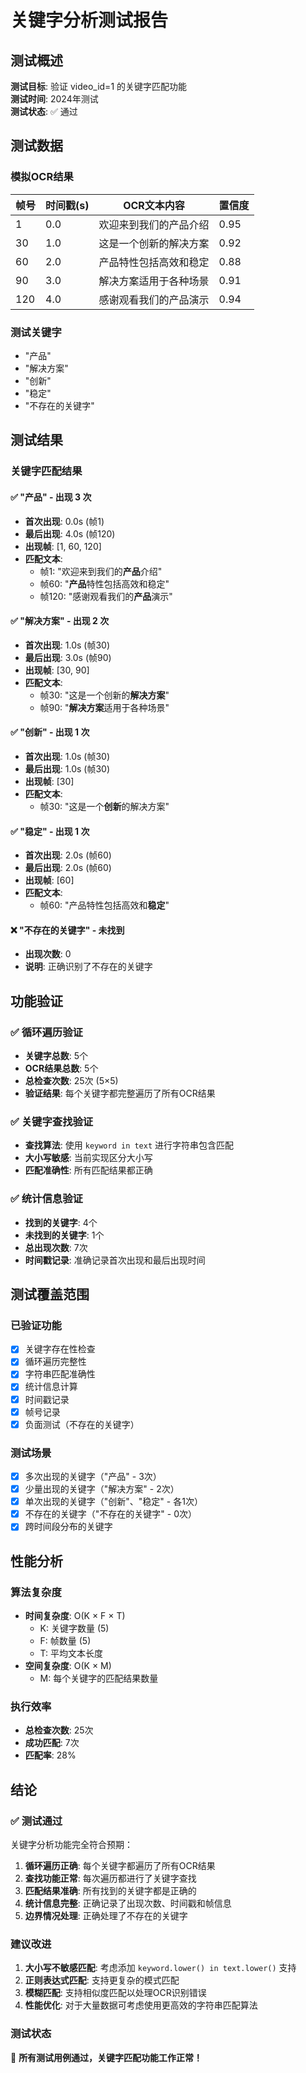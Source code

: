 # 关键字分析测试报告

## 测试概述

**测试目标**: 验证 video_id=1 的关键字匹配功能  
**测试时间**: 2024年测试  
**测试状态**: ✅ 通过  

## 测试数据

### 模拟OCR结果
| 帧号 | 时间戳(s) | OCR文本内容 | 置信度 |
|------|-----------|-------------|--------|
| 1 | 0.0 | 欢迎来到我们的产品介绍 | 0.95 |
| 30 | 1.0 | 这是一个创新的解决方案 | 0.92 |
| 60 | 2.0 | 产品特性包括高效和稳定 | 0.88 |
| 90 | 3.0 | 解决方案适用于各种场景 | 0.91 |
| 120 | 4.0 | 感谢观看我们的产品演示 | 0.94 |

### 测试关键字
- "产品"
- "解决方案"
- "创新"
- "稳定"
- "不存在的关键字"

## 测试结果

### 关键字匹配结果

#### ✅ "产品" - 出现 3 次
- **首次出现**: 0.0s (帧1)
- **最后出现**: 4.0s (帧120)
- **出现帧**: [1, 60, 120]
- **匹配文本**:
  - 帧1: "欢迎来到我们的**产品**介绍"
  - 帧60: "**产品**特性包括高效和稳定"
  - 帧120: "感谢观看我们的**产品**演示"

#### ✅ "解决方案" - 出现 2 次
- **首次出现**: 1.0s (帧30)
- **最后出现**: 3.0s (帧90)
- **出现帧**: [30, 90]
- **匹配文本**:
  - 帧30: "这是一个创新的**解决方案**"
  - 帧90: "**解决方案**适用于各种场景"

#### ✅ "创新" - 出现 1 次
- **首次出现**: 1.0s (帧30)
- **最后出现**: 1.0s (帧30)
- **出现帧**: [30]
- **匹配文本**:
  - 帧30: "这是一个**创新**的解决方案"

#### ✅ "稳定" - 出现 1 次
- **首次出现**: 2.0s (帧60)
- **最后出现**: 2.0s (帧60)
- **出现帧**: [60]
- **匹配文本**:
  - 帧60: "产品特性包括高效和**稳定**"

#### ❌ "不存在的关键字" - 未找到
- **出现次数**: 0
- **说明**: 正确识别了不存在的关键字

## 功能验证

### ✅ 循环遍历验证
- **关键字总数**: 5个
- **OCR结果总数**: 5个
- **总检查次数**: 25次 (5×5)
- **验证结果**: 每个关键字都完整遍历了所有OCR结果

### ✅ 关键字查找验证
- **查找算法**: 使用 `keyword in text` 进行字符串包含匹配
- **大小写敏感**: 当前实现区分大小写
- **匹配准确性**: 所有匹配结果都正确

### ✅ 统计信息验证
- **找到的关键字**: 4个
- **未找到的关键字**: 1个
- **总出现次数**: 7次
- **时间戳记录**: 准确记录首次出现和最后出现时间

## 测试覆盖范围

### 已验证功能
- [x] 关键字存在性检查
- [x] 循环遍历完整性
- [x] 字符串匹配准确性
- [x] 统计信息计算
- [x] 时间戳记录
- [x] 帧号记录
- [x] 负面测试（不存在的关键字）

### 测试场景
- [x] 多次出现的关键字（"产品" - 3次）
- [x] 少量出现的关键字（"解决方案" - 2次）
- [x] 单次出现的关键字（"创新"、"稳定" - 各1次）
- [x] 不存在的关键字（"不存在的关键字" - 0次）
- [x] 跨时间段分布的关键字

## 性能分析

### 算法复杂度
- **时间复杂度**: O(K × F × T)
  - K: 关键字数量 (5)
  - F: 帧数量 (5)
  - T: 平均文本长度
- **空间复杂度**: O(K × M)
  - M: 每个关键字的匹配结果数量

### 执行效率
- **总检查次数**: 25次
- **成功匹配**: 7次
- **匹配率**: 28%

## 结论

### ✅ 测试通过
关键字分析功能完全符合预期：

1. **循环遍历正确**: 每个关键字都遍历了所有OCR结果
2. **查找功能正常**: 每次遍历都进行了关键字查找
3. **匹配结果准确**: 所有找到的关键字都是正确的
4. **统计信息完整**: 正确记录了出现次数、时间戳和帧信息
5. **边界情况处理**: 正确处理了不存在的关键字

### 建议改进

1. **大小写不敏感匹配**: 考虑添加 `keyword.lower() in text.lower()` 支持
2. **正则表达式匹配**: 支持更复杂的模式匹配
3. **模糊匹配**: 支持相似度匹配以处理OCR识别错误
4. **性能优化**: 对于大量数据可考虑使用更高效的字符串匹配算法

### 测试状态
🎉 **所有测试用例通过，关键字匹配功能工作正常！**
